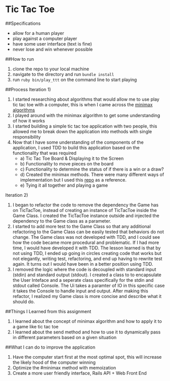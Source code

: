 # Tic Tac Toe

##Specifications
- allow for a human player
- play against a computer player
- have some user interface (text is fine)
- never lose and win whenever possible

##How to run
1. clone the repo to your local machine
2. navigate to the directory and run ```bundle install```
3. run ```ruby bin/play_ttt``` on the command line to start playing

##Process
Iteration 1)
1. I started researching about algorithms that would allow me to use play tic tac toe with a computer, this is when I came across the [minimax algorithms](http://neverstopbuilding.com/minimax)
2. I played around with the minimax algorithm to get some understanding of how it works
3. I started building a simple tic tac toe application with two people, this allowed me to break down the application into methods with single responsibility
4. Now that I have some understanding of the components of the application, I used TDD to build this application based on the functionality that was required
    * a) Tic Tac Toe Board & Displaying it to the Screen
    * b) Functionality to move pieces on the board
    * c) Functionality to determine the status of if there is a win or a draw?
    * d) Created the minimax methods.  There were many different ways of implementation but I used this [repo](https://github.com/chongkim/ttt-ruby-gosu) as a reference.
    * e) Tying it all together and playing a game

Iteration 2)
1. I began to refactor the code to remove the dependency the Game has on TicTacToe, instead of creating an instance of TicTacToe inside the Game Class. I created the TicTacToe instance outside and injected the dependency to the Game class as a parameter.
2. I started to add more test to the Game Class so that any additional refactoring to the Game Class can be easily tested that behaviors do not change. The Game class was not developed with TDD, and I could see how the code became more procedural and problematic. If I had more time, I would have developed it with TDD. The lesson learned is that by not using TDD, I ended up going in circles creating code that works but not elegantly, writing test, refactoring, and end up having to rewrite test again. It turns out I would have been in a better position using TDD.
3. I removed the logic where the code is decoupled with standard input (stdin) and standard output (stdout). I created a class to to encapsulate the User Inteface and a seperate class specifically for the stdin and stdout called Console.  The Ui takes a paramter of IO in this specific case it takes the Console to handle input and output. After making this refactor, I realized my Game class is more concise and describe what it should do.

##Things I Learned from this assignment
1. I learned about the concept of minimax algorithm and how to apply it to a game like tic tac toe
2. I learned about the send method and how to use it to dynamically pass in different parameters based on a given situation

##What I can do to improve the application
1. Have the computer start first at the most optimal spot, this will increase the likely hood of the computer winning
2. Optimize the #minimax method with memoization
3. Create a more user friendly interface, Rails API + Web Front End